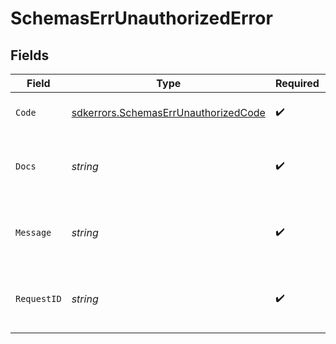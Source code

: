 # SchemasErrUnauthorizedError


## Fields

| Field                                                                                               | Type                                                                                                | Required                                                                                            | Description                                                                                         | Example                                                                                             |
| --------------------------------------------------------------------------------------------------- | --------------------------------------------------------------------------------------------------- | --------------------------------------------------------------------------------------------------- | --------------------------------------------------------------------------------------------------- | --------------------------------------------------------------------------------------------------- |
| `Code`                                                                                              | [sdkerrors.SchemasErrUnauthorizedCode](../../../pkg/models/sdkerrors/schemaserrunauthorizedcode.md) | :heavy_check_mark:                                                                                  | A machine readable error code.                                                                      | UNAUTHORIZED                                                                                        |
| `Docs`                                                                                              | *string*                                                                                            | :heavy_check_mark:                                                                                  | A link to our documentation with more details about this error code                                 | https://unkey.dev/docs/api-reference/errors/code/UNAUTHORIZED                                       |
| `Message`                                                                                           | *string*                                                                                            | :heavy_check_mark:                                                                                  | A human readable explanation of what went wrong                                                     |                                                                                                     |
| `RequestID`                                                                                         | *string*                                                                                            | :heavy_check_mark:                                                                                  | Please always include the requestId in your error report                                            | req_1234                                                                                            |